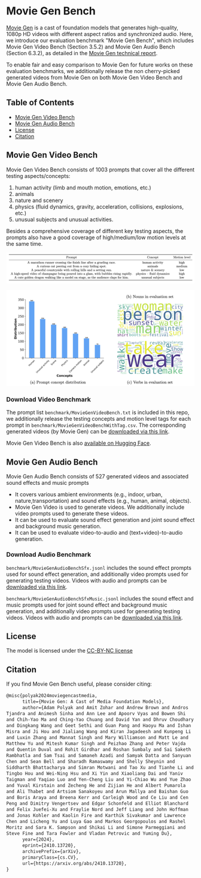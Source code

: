 # Movie Gen Bench
[Movie Gen](https://ai.meta.com/research/movie-gen/) is a cast of foundation models that generates high-quality, 1080p HD videos with different aspect ratios and synchronized audio.
Here, we introduce our evaluation benchmark "Movie Gen Bench", which includes Movie Gen Video Bench (Section 3.5.2) and Movie Gen Audio Bench (Section 6.3.2), as detailed in the [Movie Gen technical report](https://ai.meta.com/static-resource/movie-gen-research-paper).

To enable fair and easy comparison to Movie Gen for future works on these evaluation benchmarks, we additionally release the non cherry-picked generated videos from Movie Gen on both Movie Gen Video Bench and Movie Gen Audio Bench.

## Table of Contents
- [Movie Gen Video Bench](#movie-gen-video-bench)
- [Movie Gen Audio Bench](#movie-gen-audio-bench)
- [License](#license)
- [Citation](#citation)

## Movie Gen Video Bench
Movie Gen Video Bench consists of 1003 prompts that cover all the different testing aspects/concepts:
 1. human activity (limb and mouth motion, emotions, etc.)
 2. animals
 3. nature and scenery 
 4. physics (fluid dynamics, gravity, acceleration, collisions, explosions, etc.)
 5. unusual subjects and unusual activities. 

Besides a comprehensive coverage of different key testing aspects, the prompts also have a good coverage of high/medium/low motion levels at the same time. 

![Example](images/example.png)

![Prompt Concept Distribution](images/distribution.png)

### Download Video Benchmark

The prompt list ```benchmark/MovieGenVideoBench.txt``` is included in this repo, we additionally release the testing concepts and motion level tags for each prompt in ```benchmark/MovieGenVideoBenchWithTag.csv```. The corresponding generated videos (by Movie Gen) can be [downloaded via this link](https://d1dk99z05ygk7h.cloudfront.net/MovieGenVideoBench.tar.gz?Policy=eyJTdGF0ZW1lbnQiOlt7InVuaXF1ZV9oYXNoIjoid3U2MXBwcWkzN214c2R4ZmRsa3QzcHBuIiwiUmVzb3VyY2UiOiJodHRwczpcL1wvZDFkazk5ejA1eWdrN2guY2xvdWRmcm9udC5uZXRcL01vdmllR2VuVmlkZW9CZW5jaC50YXIuZ3oiLCJDb25kaXRpb24iOnsiRGF0ZUxlc3NUaGFuIjp7IkFXUzpFcG9jaFRpbWUiOjE3MzQzODA4MTN9fX1dfQ__&Signature=LVdL7x1Skqa3nGMEFIjI09Bq-KgXXxtqUARHQp4qzWjzesZ7k5sbUArzjBp4bt54J6Ywq9OLLcwQUSdUfMmMw2IZw13Oxoi0-Y3JPqtUEszNqfqycA1BV6k4gtKRDlmTkjGqPjn2OEv3YdqqsrZSUPj50y70aqsGhMOvgeD7uYdg3FCUpY26jb7AKWOFDJGZeOm%7EVEKSdqsZdbGdEnNbwYR1-t1j2R0sUmHEPk72TP9lSt2Hpjoy-NihBRK-qah%7EvYXlUEzf2tLKMrqY-1r21Qui6wbGSQmCXJPkwc7y2s4XKf6kskQq1-dntYQDjNIVp-vXWIcFo3dKQ6XTH-Dgyw__&Key-Pair-Id=K15QRJLYKIFSLZ).

Movie Gen Video Bench is also [available on Hugging Face](https://huggingface.co/datasets/meta-ai-for-media-research/movie_gen_video_bench).

## Movie Gen Audio Bench

Movie Gen Audio Bench consists of 527 generated videos and associated sound effects and music prompts
* It covers various ambient environments (e.g., indoor, urban, nature,transportation) and sound effects (e.g., human, animal, objects).
* Movie Gen Video is used to generate videos. We additionally include video prompts used to generate these videos.
* It can be used to evaluate sound effect generation and joint sound effect and background music generation.
* It can be used to evaluate video-to-audio and (text+video)-to-audio generation.

### Download Audio Benchmark 

```benchmark/MovieGenAudioBenchSfx.jsonl``` includes the sound effect prompts used for sound effect generation, and additionally video prompts used for generating testing videos. 
Videos with audio and prompts can be [downloaded via this link](https://d1dk99z05ygk7h.cloudfront.net/MovieGenAudioBenchSfx.tar.gz?Policy=eyJTdGF0ZW1lbnQiOlt7InVuaXF1ZV9oYXNoIjoidDRhdzM0ZmRhanoyNGxvcjE4c3JwbDA0IiwiUmVzb3VyY2UiOiJodHRwczpcL1wvZDFkazk5ejA1eWdrN2guY2xvdWRmcm9udC5uZXRcL01vdmllR2VuQXVkaW9CZW5jaFNmeC50YXIuZ3oiLCJDb25kaXRpb24iOnsiRGF0ZUxlc3NUaGFuIjp7IkFXUzpFcG9jaFRpbWUiOjE3MzQzODA4MTN9fX1dfQ__&Signature=NNDf3K4H3ySrOaaf3iTbZp0jhnTBoJJ7lT7xnzQVZJtFhrccFSH0V4AJ7ImZE08eE5roNydFIQsmD7QZY-97oJlreRTDIRxx2WwJpXg%7EiO%7E50z6M63ngCE-tj7ju-Qh1T-5708-Adt7QHdMCSaNY60bjX1nOk1NT1VJf2ayZO-ranar-27jjJppOkgDfU17jR6-nFTJpZ6wP3vOPZ5UnYIgj%7Eq2lKDZoaPGhJzHcA5a%7E8xcz-hpiUb0XzGwOQQ1yOJi9%7EZyjutenuiUdxr2iKEpvz9ADzW%7EaI0KOC138d1hDbLy3OPsQht-sF1xkBZQQhPKJrx-Ra9MHQROZUwb6HQ__&Key-Pair-Id=K15QRJLYKIFSLZ).

```benchmark/MovieGenAudioBenchSfxMusic.jsonl``` includes the sound effect and music prompts used for joint sound effect and background music generation, and additionally video prompts used for generating testing videos.
Videos with audio and prompts can be [downloaded via this link](https://d1dk99z05ygk7h.cloudfront.net/MovieGenAudioBenchSfxMusic.tar.gz?Policy=eyJTdGF0ZW1lbnQiOlt7InVuaXF1ZV9oYXNoIjoieGhnNnN3eGdzOGh4dmMyejN4ZjBjZXUwIiwiUmVzb3VyY2UiOiJodHRwczpcL1wvZDFkazk5ejA1eWdrN2guY2xvdWRmcm9udC5uZXRcL01vdmllR2VuQXVkaW9CZW5jaFNmeE11c2ljLnRhci5neiIsIkNvbmRpdGlvbiI6eyJEYXRlTGVzc1RoYW4iOnsiQVdTOkVwb2NoVGltZSI6MTczNDM4MDgxM319fV19&Signature=Nh-pFtL0wzwebQLqPfjwl37L-5F8dLG5zq5ZzRL8QzejQ-osdrLM2HzF8hFKJ08k8YTlnkWZMEb9QA4vFSRax4FzBWxnwd13PtSUa1JFhDcqroouNDeH0OFVMdFHEtsvxYTEUayG57bv5qIpCzTlgK2TlpblmrD89UR9ioRblGI7BH4nPH0-Ps1BfMNtxTsdoBEFKnVGxdBmlJf1A4xa6Bv5WYp-ZpJ5NTixyIPw7OaEsdhQSb%7EuQ%7Ekz-ca3XGlRvDqkQF%7EuRb3e-v502q58JziEZE-saHoPcLHqIWWdhtd2OWO8VohRc84Zwfeon5OtnX9940YUZvXt%7Ey-kkPwKeQ__&Key-Pair-Id=K15QRJLYKIFSLZ).


## License

The model is licensed under the [CC-BY-NC license](LICENSE)

## Citation

If you find Movie Gen Bench useful, please consider citing:
```
@misc{polyak2024moviegencastmedia,
      title={Movie Gen: A Cast of Media Foundation Models}, 
      author={Adam Polyak and Amit Zohar and Andrew Brown and Andros Tjandra and Animesh Sinha and Ann Lee and Apoorv Vyas and Bowen Shi and Chih-Yao Ma and Ching-Yao Chuang and David Yan and Dhruv Choudhary and Dingkang Wang and Geet Sethi and Guan Pang and Haoyu Ma and Ishan Misra and Ji Hou and Jialiang Wang and Kiran Jagadeesh and Kunpeng Li and Luxin Zhang and Mannat Singh and Mary Williamson and Matt Le and Matthew Yu and Mitesh Kumar Singh and Peizhao Zhang and Peter Vajda and Quentin Duval and Rohit Girdhar and Roshan Sumbaly and Sai Saketh Rambhatla and Sam Tsai and Samaneh Azadi and Samyak Datta and Sanyuan Chen and Sean Bell and Sharadh Ramaswamy and Shelly Sheynin and Siddharth Bhattacharya and Simran Motwani and Tao Xu and Tianhe Li and Tingbo Hou and Wei-Ning Hsu and Xi Yin and Xiaoliang Dai and Yaniv Taigman and Yaqiao Luo and Yen-Cheng Liu and Yi-Chiao Wu and Yue Zhao and Yuval Kirstain and Zecheng He and Zijian He and Albert Pumarola and Ali Thabet and Artsiom Sanakoyeu and Arun Mallya and Baishan Guo and Boris Araya and Breena Kerr and Carleigh Wood and Ce Liu and Cen Peng and Dimitry Vengertsev and Edgar Schonfeld and Elliot Blanchard and Felix Juefei-Xu and Fraylie Nord and Jeff Liang and John Hoffman and Jonas Kohler and Kaolin Fire and Karthik Sivakumar and Lawrence Chen and Licheng Yu and Luya Gao and Markos Georgopoulos and Rashel Moritz and Sara K. Sampson and Shikai Li and Simone Parmeggiani and Steve Fine and Tara Fowler and Vladan Petrovic and Yuming Du},
      year={2024},
      eprint={2410.13720},
      archivePrefix={arXiv},
      primaryClass={cs.CV},
      url={https://arxiv.org/abs/2410.13720}, 
}
```
